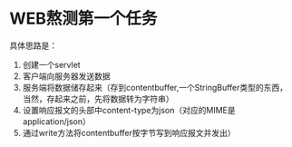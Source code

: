 # WEB熬测第一个任务

具体思路是：

1. 创建一个servlet
2. 客户端向服务器发送数据
3. 服务端将数据储存起来（存到contentbuffer,一个StringBuffer类型的东西，当然，存起来之前，先将数据转为字符串）
4. 设置响应报文的头部中content-type为json（对应的MIME是application/json）
5. 通过write方法将contentbuffer按字节写到响应报文并发出）